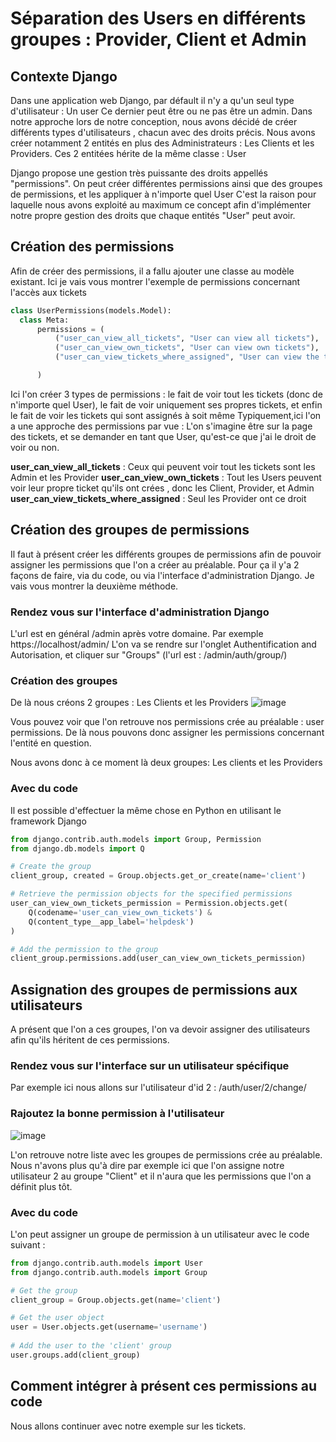 # Séparation des Users en différents groupes : Provider, Client et Admin

  ## Contexte Django
  Dans une application web Django, par défault il n'y a qu'un seul type d'utilisateur : Un user
  Ce dernier peut être ou ne pas être un admin.
  Dans notre approche lors de notre conception, nous avons décidé de créer différents types d'utilisateurs , chacun avec des droits précis.
  Nous avons créer notamment 2 entités en plus des Administrateurs : Les Clients et les Providers. Ces 2 entitées hérite de la même classe : User

  Django propose une gestion très puissante des droits appellés "permissions". On peut créer différentes permissions ainsi que des groupes de permissions, et les appliquer à n'importe quel User
  C'est la raison pour laquelle nous avons exploité au maximum ce concept afin d'implémenter notre propre gestion des droits que chaque entités "User" peut avoir.

  ## Création des permissions
  Afin de créer des permissions, il a fallu ajouter une classe au modèle existant.
  Ici je vais vous montrer l'exemple de permissions concernant l'accès aux tickets
  ```python
  class UserPermissions(models.Model):
    class Meta:
        permissions = (
            ("user_can_view_all_tickets", "User can view all tickets"),
            ("user_can_view_own_tickets", "User can view own tickets"),
            ("user_can_view_tickets_where_assigned", "User can view the tickets where he is assigned."),

        )
```
Ici l'on créer 3 types de permissions : le fait de voir tout les tickets (donc de n'importe quel User), le fait de voir uniquement ses propres tickets, et enfin le fait de voir les tickets qui sont assignés à soit même
Typiquement,ici l'on a une approche des permissions par vue : L'on s'imagine être sur la page des tickets, et se demander en tant que User, qu'est-ce que j'ai le droit de voir ou non.

**user_can_view_all_tickets** : Ceux qui peuvent voir tout les tickets sont les Admin et les Provider
**user_can_view_own_tickets** : Tout les Users peuvent voir leur propre ticket qu'ils ont crées , donc les Client, Provider, et Admin
**user_can_view_tickets_where_assigned** : Seul les Provider ont ce droit

## Création des groupes de permissions
  Il faut à présent créer les différents groupes de permissions afin de pouvoir assigner les permissions que l'on a créer au préalable. 
  Pour ça il y'a 2 façons de faire, via du code, ou via l'interface d'administration Django. Je vais vous montrer la deuxième méthode.

  ### Rendez vous sur l'interface d'administration Django
  L'url est en général /admin après votre domaine. Par exemple https://localhost/admin/
  L'on va se rendre sur l'onglet Authentification and Autorisation, et cliquer sur "Groups" (l'url est : /admin/auth/group/)

  ### Création des groupes
  De là nous créons 2 groupes : Les Clients et les Providers
  ![image](https://github.com/Projet-Open-source-DEVOPS/HelpDesk/assets/23268707/cc4f2d3a-1d77-4587-bc9a-21049d1e8278)

  Vous pouvez voir que l'on retrouve nos permissions crée au préalable : user permissions. De là nous pouvons donc assigner les permissions concernant l'entité en question.

  Nous avons donc à ce moment là deux groupes: Les clients et les Providers

  ### Avec du code
  Il est possible d'effectuer la même chose en Python en utilisant le framework Django
  ```python
  from django.contrib.auth.models import Group, Permission
  from django.db.models import Q

  # Create the group
  client_group, created = Group.objects.get_or_create(name='client')

  # Retrieve the permission objects for the specified permissions
  user_can_view_own_tickets_permission = Permission.objects.get(
      Q(codename='user_can_view_own_tickets') &
      Q(content_type__app_label='helpdesk')
  )

  # Add the permission to the group
  client_group.permissions.add(user_can_view_own_tickets_permission)
  ```

## Assignation des groupes de permissions aux utilisateurs
  A présent que l'on a ces groupes, l'on va devoir assigner des utilisateurs afin qu'ils héritent de ces permissions.

  ### Rendez vous sur l'interface sur un utilisateur spécifique
  Par exemple ici nous allons sur l'utilisateur d'id 2 : /auth/user/2/change/

  ### Rajoutez la bonne permission à l'utilisateur
  ![image](https://github.com/Projet-Open-source-DEVOPS/HelpDesk/assets/23268707/cc715e2a-cdd7-44d9-82d6-851baea404de)

L'on retrouve notre liste avec les groupes de permissions crée au préalable. Nous n'avons plus qu'à dire par exemple ici que l'on assigne notre utilisateur   2 au groupe "Client" et il n'aura que les permissions que l'on a définit plus tôt.

### Avec du code
L'on peut assigner un groupe de permission à un utilisateur avec le code suivant :
```python
from django.contrib.auth.models import User
from django.contrib.auth.models import Group

# Get the group
client_group = Group.objects.get(name='client')

# Get the user object
user = User.objects.get(username='username')
  
# Add the user to the 'client' group
user.groups.add(client_group)
```
## Comment intégrer à présent ces permissions au code

Nous allons continuer avec notre exemple sur les tickets.
